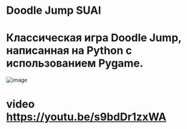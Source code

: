 # Doodle Jump SUAI
# Классическая игра Doodle Jump, написанная на Python с использованием Pygame.
![image](https://github.com/user-attachments/assets/069921c5-89d5-44bc-900e-16c3342f4041)

# video https://youtu.be/s9bdDr1zxWA
